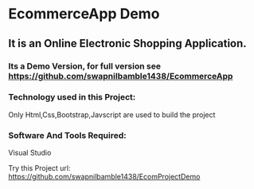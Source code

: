 # EcommerceApp Demo
## It is an Online Electronic Shopping Application. 
### Its a Demo Version, for full version see https://github.com/swapnilbamble1438/EcommerceApp

### Technology used in this Project: 
Only Html,Css,Bootstrap,Javscript are used to build the project

### Software And Tools Required:
Visual Studio

Try this Project url: https://github.com/swapnilbamble1438/EcomProjectDemo

